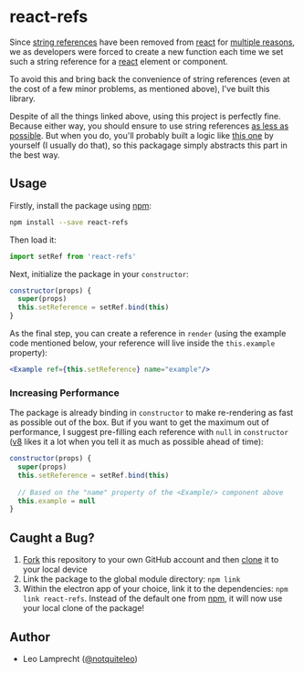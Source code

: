 # react-refs

Since [string references](https://facebook.github.io/react/docs/refs-and-the-dom.html#legacy-api-string-refs) have been removed from [react](https://facebook.github.io/react/) for [multiple reasons](https://github.com/facebook/react/pull/8333#issuecomment-271648615), we as developers were forced to create a new function each time we set such a string reference for a [react](https://facebook.github.io/react/) element or component.

To avoid this and bring back the convenience of string references (even at the cost of a few minor problems, as mentioned above), I've built this library.

Despite of all the things linked above, using this project is perfectly fine. Because either way, you should ensure to use string references [as less as possible](https://facebook.github.io/react/docs/refs-and-the-dom.html#dont-overuse-refs). But when you do, you'll probably built a logic like [this one](https://github.com/leo/react-refs/blob/master/index.js) by yourself (I usually do that), so this packagage simply abstracts this part in the best way.

## Usage

Firstly, install the package using [npm](https://www.npmjs.com):

```bash
npm install --save react-refs
```

Then load it:

```js
import setRef from 'react-refs'
```

Next, initialize the package in your `constructor`:

```js
constructor(props) {
  super(props)
  this.setReference = setRef.bind(this)
}
```

As the final step, you can create a reference in `render` (using the example code mentioned below, your reference will live inside the `this.example` property):

```jsx
<Example ref={this.setReference} name="example"/>
```

### Increasing Performance

The package is already binding in `constructor` to make re-rendering as fast as possible out of the box. But if you want to get the maximum out of performance, I suggest pre-filling each reference with `null` in `constructor` ([v8](https://developers.google.com/v8/) likes it a lot when you tell it as much as possible ahead of time):

```js
constructor(props) {
  super(props)
  this.setReference = setRef.bind(this)
  
  // Based on the "name" property of the <Example/> component above
  this.example = null
}
```

## Caught a Bug?

1. [Fork](https://help.github.com/articles/fork-a-repo/) this repository to your own GitHub account and then [clone](https://help.github.com/articles/cloning-a-repository/) it to your local device
2. Link the package to the global module directory: `npm link`
3. Within the electron app of your choice, link it to the dependencies: `npm link react-refs`. Instead of the default one from [npm](https://www.npmjs.com), it will now use your local clone of the package!

## Author

- Leo Lamprecht ([@notquiteleo](https://twitter.com/notquiteleo))

